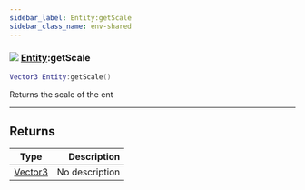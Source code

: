 ```yaml
---
sidebar_label: Entity:getScale
sidebar_class_name: env-shared
---
```


### ![](/img/wiki/shared.png) [Entity](../entity/README.md):getScale

```lua
Vector3 Entity:getScale()
```

Returns the scale of the ent<br/>

-----------------
## Returns

| Type   | Description |
| ------ | ----------: |
| [Vector3](../vector3/README.md) | No description |
